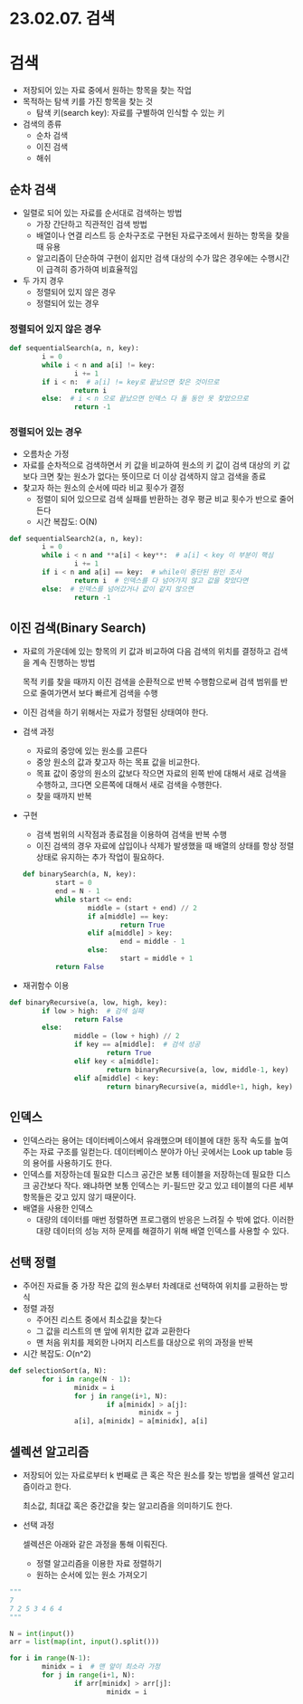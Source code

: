 # 23.02.07. 검색

# 검색

- 저장되어 있는 자료 중에서 원하는 항목을 찾는 작업
- 목적하는 탐색 키를 가진 항목을 찾는 것
    - 탐색 키(search key): 자료를 구별하여 인식할 수 있는 키
- 검색의 종류
    - 순차 검색
    - 이진 검색
    - 해쉬

## 순차 검색

- 일렬로 되어 있는 자료를 순서대로 검색하는 방법
    - 가장 간단하고 직관적인 검색 방법
    - 배열이나 연결 리스트 등 순차구조로 구현된 자료구조에서 원하는 항목을 찾을 때 유용
    - 알고리즘이 단순하여 구현이 쉽지만 검색 대상의 수가 많은 경우에는 수행시간이 급격히 증가하여 비효율적임
- 두 가지 경우
    - 정렬되어 있지 않은 경우
    - 정렬되어 있는 경우

### 정렬되어 있지 않은 경우

```python
def sequentialSearch(a, n, key):
		i = 0
		while i < n and a[i] != key:
				i += 1
		if i < n:  # a[i] != key로 끝났으면 찾은 것이므로
				return i  
		else:  # i < n 으로 끝났으면 인덱스 다 돌 동안 못 찾았으므로
				return -1
```

### 정렬되어 있는 경우

- 오름차순 가정
- 자료를 순차적으로 검색하면서 키 값을 비교하여 원소의 키 값이 검색 대상의 키 값보다 크면 찾는 원소가 없다는 뜻이므로 더 이상 검색하지 않고 검색을 종료
- 찾고자 하는 원소의 순서에 따라 비교 횟수가 결정
    - 정렬이 되어 있으므로 검색 실패를 반환하는 경우 평균 비교 횟수가 반으로 줄어든다
    - 시간 복잡도: O(N)

```python
def sequentialSearch2(a, n, key):
		i = 0
		while i < n and **a[i] < key**:  # a[i] < key 이 부분이 핵심
				i += 1
		if i < n and a[i] == key:  # while이 중단된 원인 조사
				return i  # 인덱스를 다 넘어가지 않고 값을 찾았다면
		else:  # 인덱스를 넘어갔거나 값이 같지 않으면
				return -1
```

## 이진 검색(Binary Search)

- 자료의 가운데에 있는 항목의 키 값과 비교하여 다음 검색의 위치를 결정하고 검색을 계속 진행하는 방법
    
    목적 키를 찾을 때까지 이진 검색을 순환적으로 반복 수행함으로써 검색 범위를 반으로 줄여가면서 보다 빠르게 검색을 수행
    
- 이진 검색을 하기 위해서는 자료가 정렬된 상태여야 한다.
- 검색 과정
    - 자료의 중앙에 있는 원소를 고른다
    - 중앙 원소의 값과 찾고자 하는 목표 값을 비교한다.
    - 목표 값이 중앙의 원소의 값보다 작으면 자료의 왼쪽 반에 대해서 새로 검색을 수행하고, 크다면 오른쪽에 대해서 새로 검색을 수행한다.
    - 찾을 때까지 반복
- 구현
    - 검색 범위의 시작점과 종료점을 이용하여 검색을 반복 수행
    - 이진 검색의 경우 자료에 삽입이나 삭제가 발생했을 때 배열의 상태를 항상 정렬 상태로 유지하는 추가 작업이 필요하다.
    
    ```python
    def binarySearch(a, N, key):
    		start = 0
    		end = N - 1
    		while start <= end:
    				middle = (start + end) // 2
    				if a[middle] == key:
    						return True
    				elif a[middle] > key:
    						end = middle - 1
    				else:
    						start = middle + 1
    		return False                                                       
    ```
    
- 재귀함수 이용

```python
def binaryRecursive(a, low, high, key):
		if low > high:  # 검색 실패
				return False
		else:
				middle = (low + high) // 2
				if key == a[middle]:  # 검색 성공
						return True
				elif key < a[middle]:
						return binaryRecursive(a, low, middle-1, key)
				elif a[middle] < key:
						return binaryRecursive(a, middle+1, high, key)
```

## 인덱스

- 인덱스라는 용어는 데이터베이스에서 유래했으며 테이블에 대한 동작 속도를 높여주는 자료 구조를 일컫는다. 데이터베이스 분야가 아닌 곳에서는 Look up table 등의 용어를 사용하기도 한다.
- 인덱스를 저장하는데 필요한 디스크 공간은 보통 테이블을 저장하는데 필요한 디스크 공간보다 작다. 왜냐하면 보통 인덱스는 키-필드만 갖고 있고 테이블의 다른 세부 항목들은 갖고 있지 않기 때문이다.
- 배열을 사용한 인덱스
    - 대량의 데이터를 매번 정렬하면 프로그램의 반응은 느려질 수 밖에 없다. 이러한 대량 데이터의 성능 저하 문제를 해결하기 위해 배열 인덱스를 사용할 수 있다.

## 선택 정렬

- 주어진 자료들 중 가장 작은 값의 원소부터 차례대로 선택하여 위치를 교환하는 방식
- 정렬 과정
    - 주어진 리스트 중에서 최소값을 찾는다
    - 그 값을 리스트의 맨 앞에 위치한 값과 교환한다
    - 맨 처음 위치를 제외한 나머지 리스트를 대상으로 위의 과정을 반복
- 시간 복잡도: *O*(n^2)

```python
def selectionSort(a, N):
		for i in range(N - 1):
				minidx = i
				for j in range(i+1, N):
						if a[minidx] > a[j]:
								minidx = j
				a[i], a[minidx] = a[minidx], a[i]
```

## 셀렉션 알고리즘

- 저장되어 있는 자료로부터 k 번째로 큰 혹은 작은 원소를 찾는 방법을 셀렉션 알고리즘이라고 한다.
    
    최소값, 최대값 혹은 중간값을 찾는 알고리즘을 의미하기도 한다.
    
- 선택 과정
    
    셀렉션은 아래와 같은 과정을 통해 이뤄진다.
    
    - 정렬 알고리즘을 이용한 자료 정렬하기
    - 원하는 순서에 있는 원소 가져오기

```python
"""
7
7 2 5 3 4 6 4
"""

N = int(input())
arr = list(map(int, input().split()))

for i in range(N-1):
		minidx = i  # 맨 앞이 최소라 가정
		for j in range(i+1, N):
				if arr[minidx] > arr[j]:
						minidx = i

```